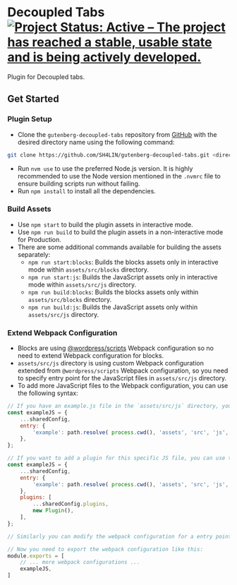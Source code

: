 # Decoupled Tabs [![Project Status: Active – The project has reached a stable, usable state and is being actively developed.](https://www.repostatus.org/badges/latest/active.svg)](https://www.repostatus.org/#active)

Plugin for Decoupled tabs.

## Get Started
### Plugin Setup
- Clone the `gutenberg-decoupled-tabs` repository from [GitHub](https://github.com/SH4LIN/gutenberg-decoupled-tabs/) with the desired directory name using the following command:
```bash
git clone https://github.com/SH4LIN/gutenberg-decoupled-tabs.git <directory-name>
```
- Run `nvm use` to use the preferred Node.js version. It is highly recommended to use the Node version mentioned in the `.nvmrc` file to ensure building scripts run without failing.
- Run `npm install` to install all the dependencies.

### Build Assets
- Use `npm start` to build the plugin assets in interactive mode.
- Use `npm run build` to build the plugin assets in a non-interactive mode for Production.
- There are some additional commands available for building the assets separately:
    - `npm run start:blocks`: Builds the blocks assets only in interactive mode within `assets/src/blocks` directory.
    - `npm run start:js`: Builds the JavaScript assets only in interactive mode within `assets/src/js` directory.
    - `npm run build:blocks`: Builds the blocks assets only within `assets/src/blocks` directory.
    - `npm run build:js`: Builds the JavaScript assets only within `assets/src/js` directory.

### Extend Webpack Configuration
- Blocks are using [@wordpress/scripts](https://www.npmjs.com/package/@wordpress/scripts) Webpack configuration so no need to extend Webpack configuration for blocks.
- `assets/src/js` directory is using custom Webpack configuration extended from `@wordpress/scripts` Webpack configuration, so you need to specify entry point for the JavaScript files in `assets/src/js` directory.
- To add more JavaScript files to the Webpack configuration, you can use the following syntax:
```js
// If you have an example.js file in the `assets/src/js` directory, you can add it to the Webpack configuration like this:
const exampleJS = {
    ...sharedConfig,
    entry: {
        'example': path.resolve( process.cwd(), 'assets', 'src', 'js', 'example.js' ),
    },
};

// If you want to add a plugin for this specific JS file, you can use the following syntax:
const exampleJS = {
    ...sharedConfig,
    entry: {
        'example': path.resolve( process.cwd(), 'assets', 'src', 'js', 'example.js' ),
    },
    plugins: [
        ...sharedConfig.plugins,
        new Plugin(),
    ],
};

// Similarly you can modify the webpack configuration for a entry point.

// Now you need to export the webpack configuration like this:
module.exports = [
    // ... more webpack configurations ...
    exampleJS,
]
